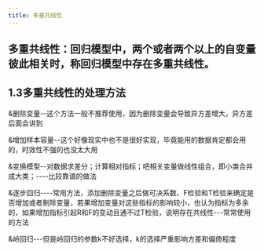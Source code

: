 ```yaml
---
title: 多重共线性
---
```


## 多重共线性：回归模型中，两个或者两个以上的自变量彼此相关时，称回归模型中存在多重共线性。
## 1.3多重共线性的处理方法

&删除变量--这个方法一般不推荐使用，因为删除变量会导致异方差增大，异方差后面会讲到

&增加样本容量--这个好像现实中也不是很好实现，毕竟能用的数据肯定都会用的，时效性不强的也没太大用

&变换模型--对数据求差分；计算相对指标；吧相关变量做线性组合，即小类合并成大类；----比较靠谱的做法

&逐步回归----常用方法，添加删除变量之后做可决系数、F检验和T检验来确定是否增加或者剔除变量，若果增加变量对这些指标的影响较小，也认为指标为多余的，如果增加指标引起R和F的变动且通不过T检验，说明存在共线性---常常使用的方法

&岭回归---但是岭回归的参数k不好选择，k的选择严重影响方差和偏倚程度
